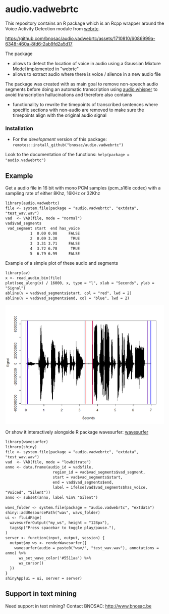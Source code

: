 # audio.vadwebrtc

This repository contains an R package which is an Rcpp wrapper around the Voice Activity Detection module from [webrtc](https://webrtc.googlesource.com/src/).

https://github.com/bnosac/audio.vadwebrtc/assets/1710810/6086999a-6348-460a-8fd6-2ab9fd2a5d17

The package 

- allows to detect the location of voice in audio using a Gaussian Mixture Model implemented in "webrtc" 
- allows to extract audio where there is voice / silence in a new audio file

The package was created with as main goal to remove non-speech audio segments before doing an automatic transcription using [audio.whisper](https://github.com/bnosac/audio.whisper) to avoid transcription hallucinations and therefore also contains 

- functionality to rewrite the timepoints of transcribed sentences where specific sections with non-audio are removed to make sure the timepoints align with the original audio signal

### Installation

- For the *development* version of this package: `remotes::install_github("bnosac/audio.vadwebrtc")`

Look to the documentation of the functions: `help(package = "audio.vadwebrtc")`

## Example

Get a audio file in 16 bit with mono PCM samples (pcm_s16le codec) with a sampling rate of either 8Khz, 16KHz or 32Khz 

```{r}
library(audio.vadwebrtc)
file <- system.file(package = "audio.vadwebrtc", "extdata", "test_wav.wav")
vad  <- VAD(file, mode = "normal")
vad$vad_segments
 vad_segment start  end has_voice
           1  0.00 0.08     FALSE
           2  0.09 3.30      TRUE
           3  3.31 3.71     FALSE
           4  3.72 6.78      TRUE
           5  6.79 6.99     FALSE
```

Example of a simple plot of these audio and segments

```{r}
library(av)
x <- read_audio_bin(file)
plot(seq_along(x) / 16000, x, type = "l", xlab = "Seconds", ylab = "Signal")
abline(v = vad$vad_segments$start, col = "red", lwd = 2)
abline(v = vad$vad_segments$end, col = "blue", lwd = 2)
```

![](tools/example-detection.png)

Or show it interactively alongside R package wavesurfer: [wavesurfer](https://github.com/Athospd/wavesurfer )

```{r}
library(wavesurfer)
library(shiny)
file <- system.file(package = "audio.vadwebrtc", "extdata", "test_wav.wav")
vad  <- VAD(file, mode = "lowbitrate")
anno <- data.frame(audio_id = vad$file, 
                     region_id = vad$vad_segments$vad_segment, 
                     start = vad$vad_segments$start, 
                     end = vad$vad_segments$end, 
                     label = ifelse(vad$vad_segments$has_voice, "Voiced", "Silent"))
anno <- subset(anno, label %in% "Silent")
  
wavs_folder <- system.file(package = "audio.vadwebrtc", "extdata")
shiny::addResourcePath("wav", wavs_folder)
ui <- fluidPage(
  wavesurferOutput("my_ws", height = "128px"),
  tags$p("Press spacebar to toggle play/pause."),
)
server <- function(input, output, session) {
  output$my_ws <- renderWavesurfer({
    wavesurfer(audio = paste0("wav/", "test_wav.wav"), annotations = anno) %>%
      ws_set_wave_color('#5511aa') %>%
      ws_cursor()
  })
}
shinyApp(ui = ui, server = server)
```

## Support in text mining

Need support in text mining?
Contact BNOSAC: http://www.bnosac.be


